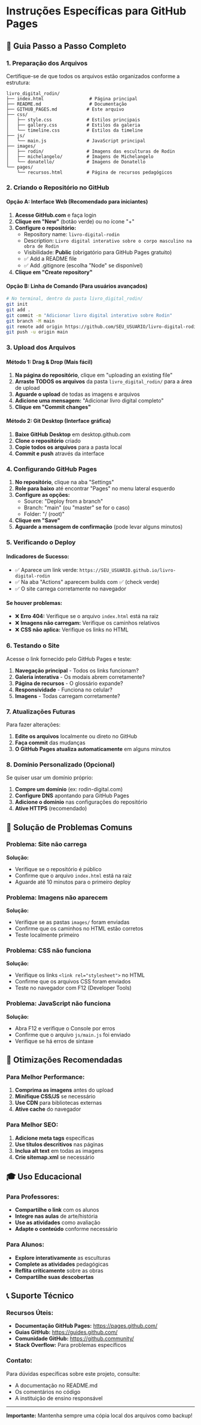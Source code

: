 # Instruções Específicas para GitHub Pages

## 🚀 Guia Passo a Passo Completo

### 1. Preparação dos Arquivos
Certifique-se de que todos os arquivos estão organizados conforme a estrutura:

```
livro_digital_rodin/
├── index.html                 # Página principal
├── README.md                  # Documentação
├── GITHUB_PAGES.md           # Este arquivo
├── css/
│   ├── style.css             # Estilos principais
│   ├── gallery.css           # Estilos da galeria
│   └── timeline.css          # Estilos da timeline
├── js/
│   └── main.js               # JavaScript principal
├── images/
│   ├── rodin/                # Imagens das esculturas de Rodin
│   ├── michelangelo/         # Imagens de Michelangelo
│   └── donatello/            # Imagens de Donatello
└── pages/
    └── recursos.html         # Página de recursos pedagógicos
```

### 2. Criando o Repositório no GitHub

#### Opção A: Interface Web (Recomendado para iniciantes)
1. **Acesse GitHub.com** e faça login
2. **Clique em "New"** (botão verde) ou no ícone "+"
3. **Configure o repositório:**
   - Repository name: `livro-digital-rodin`
   - Description: `Livro digital interativo sobre o corpo masculino na obra de Rodin`
   - Visibilidade: **Public** (obrigatório para GitHub Pages gratuito)
   - ✅ Add a README file
   - ✅ Add .gitignore (escolha "Node" se disponível)
4. **Clique em "Create repository"**

#### Opção B: Linha de Comando (Para usuários avançados)
```bash
# No terminal, dentro da pasta livro_digital_rodin/
git init
git add .
git commit -m "Adicionar livro digital interativo sobre Rodin"
git branch -M main
git remote add origin https://github.com/SEU_USUARIO/livro-digital-rodin.git
git push -u origin main
```

### 3. Upload dos Arquivos

#### Método 1: Drag & Drop (Mais fácil)
1. **Na página do repositório**, clique em "uploading an existing file"
2. **Arraste TODOS os arquivos** da pasta `livro_digital_rodin/` para a área de upload
3. **Aguarde o upload** de todas as imagens e arquivos
4. **Adicione uma mensagem:** "Adicionar livro digital completo"
5. **Clique em "Commit changes"**

#### Método 2: Git Desktop (Interface gráfica)
1. **Baixe GitHub Desktop** em desktop.github.com
2. **Clone o repositório** criado
3. **Copie todos os arquivos** para a pasta local
4. **Commit e push** através da interface

### 4. Configurando GitHub Pages

1. **No repositório**, clique na aba "Settings"
2. **Role para baixo** até encontrar "Pages" no menu lateral esquerdo
3. **Configure as opções:**
   - Source: "Deploy from a branch"
   - Branch: "main" (ou "master" se for o caso)
   - Folder: "/ (root)"
4. **Clique em "Save"**
5. **Aguarde a mensagem de confirmação** (pode levar alguns minutos)

### 5. Verificando o Deploy

#### Indicadores de Sucesso:
- ✅ Aparece um link verde: `https://SEU_USUARIO.github.io/livro-digital-rodin`
- ✅ Na aba "Actions" aparecem builds com ✅ (check verde)
- ✅ O site carrega corretamente no navegador

#### Se houver problemas:
- ❌ **Erro 404:** Verifique se o arquivo `index.html` está na raiz
- ❌ **Imagens não carregam:** Verifique os caminhos relativos
- ❌ **CSS não aplica:** Verifique os links no HTML

### 6. Testando o Site

Acesse o link fornecido pelo GitHub Pages e teste:

1. **Navegação principal** - Todos os links funcionam?
2. **Galeria interativa** - Os modais abrem corretamente?
3. **Página de recursos** - O glossário expande?
4. **Responsividade** - Funciona no celular?
5. **Imagens** - Todas carregam corretamente?

### 7. Atualizações Futuras

Para fazer alterações:
1. **Edite os arquivos** localmente ou direto no GitHub
2. **Faça commit** das mudanças
3. **O GitHub Pages atualiza automaticamente** em alguns minutos

### 8. Domínio Personalizado (Opcional)

Se quiser usar um domínio próprio:
1. **Compre um domínio** (ex: rodin-digital.com)
2. **Configure DNS** apontando para GitHub Pages
3. **Adicione o domínio** nas configurações do repositório
4. **Ative HTTPS** (recomendado)

## 🔧 Solução de Problemas Comuns

### Problema: Site não carrega
**Solução:**
- Verifique se o repositório é público
- Confirme que o arquivo `index.html` está na raiz
- Aguarde até 10 minutos para o primeiro deploy

### Problema: Imagens não aparecem
**Solução:**
- Verifique se as pastas `images/` foram enviadas
- Confirme que os caminhos no HTML estão corretos
- Teste localmente primeiro

### Problema: CSS não funciona
**Solução:**
- Verifique os links `<link rel="stylesheet">` no HTML
- Confirme que os arquivos CSS foram enviados
- Teste no navegador com F12 (Developer Tools)

### Problema: JavaScript não funciona
**Solução:**
- Abra F12 e verifique o Console por erros
- Confirme que o arquivo `js/main.js` foi enviado
- Verifique se há erros de sintaxe

## 📱 Otimizações Recomendadas

### Para Melhor Performance:
1. **Comprima as imagens** antes do upload
2. **Minifique CSS/JS** se necessário
3. **Use CDN** para bibliotecas externas
4. **Ative cache** do navegador

### Para Melhor SEO:
1. **Adicione meta tags** específicas
2. **Use títulos descritivos** nas páginas
3. **Inclua alt text** em todas as imagens
4. **Crie sitemap.xml** se necessário

## 🎓 Uso Educacional

### Para Professores:
- **Compartilhe o link** com os alunos
- **Integre nas aulas** de arte/história
- **Use as atividades** como avaliação
- **Adapte o conteúdo** conforme necessário

### Para Alunos:
- **Explore interativamente** as esculturas
- **Complete as atividades** pedagógicas
- **Reflita criticamente** sobre as obras
- **Compartilhe suas descobertas**

## 📞 Suporte Técnico

### Recursos Úteis:
- **Documentação GitHub Pages:** https://pages.github.com/
- **Guias GitHub:** https://guides.github.com/
- **Comunidade GitHub:** https://github.community/
- **Stack Overflow:** Para problemas específicos

### Contato:
Para dúvidas específicas sobre este projeto, consulte:
- A documentação no README.md
- Os comentários no código
- A instituição de ensino responsável

---

**Importante:** Mantenha sempre uma cópia local dos arquivos como backup!

